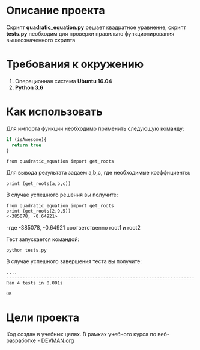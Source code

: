# Описание проекта

Скрипт **quadratic_equation.py** решает квадратное уравнение, скрипт **tests.py** необходим для проверки правильно функционирования вышеозначенного скрипта 
 
# Требования к окружению


1. Операционная система **Ubuntu 16.04**
1. **Python 3.6**


# Как использовать
Для импорта функции необходимо применить следующую команду:


```javascript
if (isAwesome){
  return true
}
```


    from quadratic_equation import get_roots


Для вывода результата задаем a,b,c, где необходимые коэффициенты:

    print (get_roots(a,b,c))

В случае успешного решения вы получите:


    from quadratic_equation import get_roots
    print (get_roots(2,9,5))
    <-385078, -0.64921>

-где -385078, -0.64921 соответственно root1 и root2

Тест запускается командой:


    python tests.py
    

В случае успешного завершения теста вы получите:


    ....
    ----------------------------------------------------------------------
    Ran 4 tests in 0.001s
    
    OK



# Цели проекта

Код создан в учебных целях. В рамках учебного курса по веб-разработке - [DEVMAN.org](https://devman.org/)